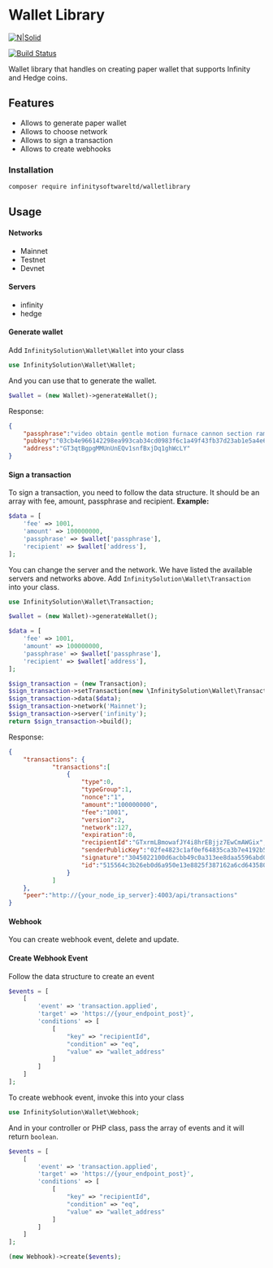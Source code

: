 # Wallet Library
[![N|Solid](https://infinitysolutions.io/images/logo-light2x.png)](https://infinitysolutions.io/)

[![Build Status](https://travis-ci.org/joemccann/dillinger.svg?branch=master)](https://github.com/InfinitySoftwareLTD/wallet-library)

Wallet library that handles on creating paper wallet that supports Infinity and Hedge coins.

## Features

- Allows to generate paper wallet
- Allows to choose network
- Allows to sign a transaction
- Allows to create webhooks

### Installation

```bash
composer require infinitysoftwareltd/walletlibrary
```

## Usage

#### Networks
- Mainnet
- Testnet
- Devnet

#### Servers
- infinity
- hedge

#### Generate wallet
Add `InfinitySolution\Wallet\Wallet` into your class
```php
use InfinitySolution\Wallet\Wallet;
```
And you can use that to generate the wallet.
```php
$wallet = (new Wallet)->generateWallet();
```
Response:
```json
{
    "passphrase":"video obtain gentle motion furnace cannon section ramp dawn picture kitchen insect",
    "pubkey":"03cb4e966142298ea993cab34cd0983f6c1a49f43fb37d23ab1e5a4e64c606f01e",
    "address":"GT3qtBgpgMMUnUnEQv1snfBxjDq1ghWcLY"
}
```

#### Sign a transaction
To sign a transaction, you need to follow the data structure. It should be an array with fee, amount, passphrase and recipient.
**Example:**
```php
$data = [
    'fee' => 1001,
    'amount' => 100000000,
    'passphrase' => $wallet['passphrase'],
    'recipient' => $wallet['address'],
];
```

You can change the server and the network. We have listed the available servers and networks above.
Add `InfinitySolution\Wallet\Transaction` into your class.
```php
use InfinitySolution\Wallet\Transaction;
```

```php
$wallet = (new Wallet)->generateWallet();

$data = [
    'fee' => 1001,
    'amount' => 100000000,
    'passphrase' => $wallet['passphrase'],
    'recipient' => $wallet['address'],
];

$sign_transaction = (new Transaction);
$sign_transaction->setTransaction(new \InfinitySolution\Wallet\Transaction\Transfer);
$sign_transaction->data($data);
$sign_transaction->network('Mainnet');
$sign_transaction->server('infinity');
return $sign_transaction->build();
```

Response:
```json
{
    "transactions": {
            "transactions":[
                {
                    "type":0,
                    "typeGroup":1,
                    "nonce":"1",
                    "amount":"100000000",
                    "fee":"1001",
                    "version":2,
                    "network":127,
                    "expiration":0,
                    "recipientId":"GTxrmLBmowafJY4i8hrEBjjz7EwCmAWGix",
                    "senderPublicKey":"02fe4823c1af0ef64835ca3b7e4192b5a1f36e550cd1ca793c41cdb73861c9018d",
                    "signature":"3045022100d6acbb49c0a313ee8daa5596abd0bd6740ed6b655efb46e92ffd2f9e2aeeac78022044a99946a0db031c8d33bfe0015f8921d7f785efaae6d6560099dbde2a0c3ab8",
                    "id":"515564c3b26eb0d6a950e13e8825f387162a6cd64358097c00d2877694aa187b"
                }
            ]
    },
    "peer":"http://{your_node_ip_server}:4003/api/transactions"
}
```

#### Webhook
You can create webhook event, delete and update.

#### Create Webhook Event
Follow the data structure to create an event
```php
$events = [
    [
        'event' => 'transaction.applied',
        'target' => 'https://{your_endpoint_post}',
        'conditions' => [
            [
                "key" => "recipientId",
                "condition" => "eq",
                "value" => "wallet_address"
            ]
        ]
    ]
];
```

To create webhook event, invoke this into your class
```php
use InfinitySolution\Wallet\Webhook;
```

And in your controller or PHP class, pass the array of events and it will return `boolean`.
```php
$events = [
    [
        'event' => 'transaction.applied',
        'target' => 'https://{your_endpoint_post}',
        'conditions' => [
            [
                "key" => "recipientId",
                "condition" => "eq",
                "value" => "wallet_address"
            ]
        ]
    ]
];

(new Webhook)->create($events);
```
